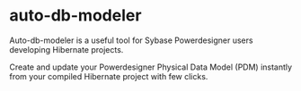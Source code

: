 auto-db-modeler
===============

Auto-db-modeler is a useful tool for Sybase Powerdesigner users developing Hibernate projects.

Create and update your Powerdesigner Physical Data Model (PDM) instantly from your compiled Hibernate project with few clicks.

